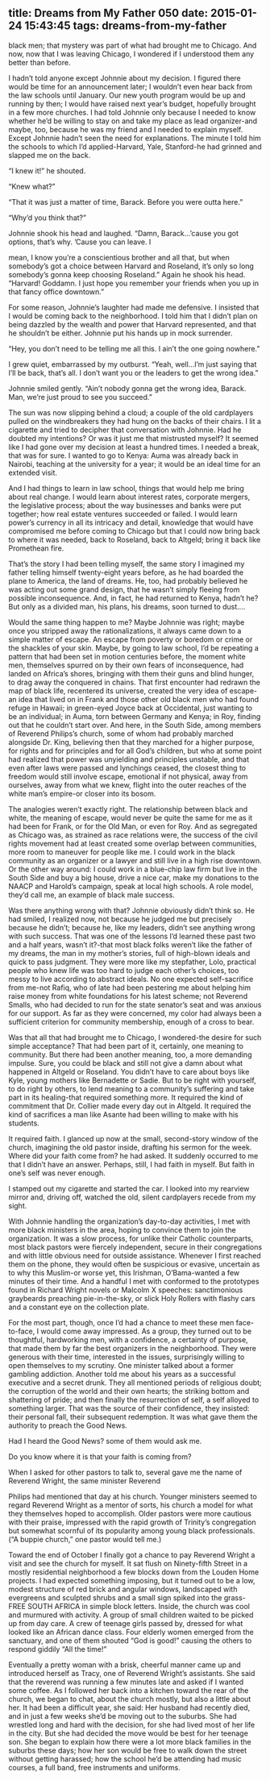title: Dreams from My Father 050
date: 2015-01-24 15:43:45
tags: dreams-from-my-father
---

black men; that mystery was part of what had brought me to Chicago. And now, now that I was leaving Chicago, I wondered if I understood them any better than before.

I hadn’t told anyone except Johnnie about my decision. I figured there would be time for an announcement later; I wouldn’t even hear back from the law schools until January. Our new youth program would be up and running by then; I would have raised next year’s budget, hopefully brought in a few more churches. I had told Johnnie only because I needed to know whether he’d be willing to stay on and take my place as lead organizer-and maybe, too, because he was my friend and I needed to explain myself. Except Johnnie hadn’t seen the need for explanations. The minute I told him the schools to which I’d applied-Harvard, Yale, Stanford-he had grinned and slapped me on the back.

“I knew it!” he shouted.

“Knew what?”

“That it was just a matter of time, Barack. Before you were outta here.”

“Why’d you think that?”

Johnnie shook his head and laughed. “Damn, Barack...’cause you got options, that’s why. ’Cause you can leave. I

mean, I know you’re a conscientious brother and all that, but when somebody’s got a choice between Harvard and Roseland, it’s only so long somebody’s gonna keep choosing Roseland.” Again he shook his head. “Harvard! Goddamn. I just hope you remember your friends when you up in that fancy office downtown.”

For some reason, Johnnie’s laughter had made me defensive. I insisted that I would be coming back to the neighborhood. I told him that I didn’t plan on being dazzled by the wealth and power that Harvard represented, and that he shouldn’t be either. Johnnie put his hands up in mock surrender.

“Hey, you don’t need to be telling me all this. I ain’t the one going nowhere.”

I grew quiet, embarrassed by my outburst. “Yeah, well...I’m just saying that I’ll be back, that’s all. I don’t want you or the leaders to get the wrong idea.”

Johnnie smiled gently. “Ain’t nobody gonna get the wrong idea, Barack. Man, we’re just proud to see you succeed.”

The sun was now slipping behind a cloud; a couple of the old cardplayers pulled on the windbreakers they had hung on the backs of their chairs. I lit a cigarette and tried to decipher that conversation with Johnnie. Had he doubted my intentions? Or was it just me that mistrusted myself? It seemed like I had gone over my decision at least a hundred times. I needed a break, that was for sure. I wanted to go to Kenya: Auma was already back in Nairobi, teaching at the university for a year; it would be an ideal time for an extended visit.

And I had things to learn in law school, things that would help me bring about real change. I would learn about interest rates, corporate mergers, the legislative process; about the way businesses and banks were put together; how real estate ventures succeeded or failed. I would learn power’s currency in all its intricacy and detail, knowledge that would have compromised me before coming to Chicago but that I could now bring back to where it was needed, back to Roseland, back to Altgeld; bring it back like Promethean fire.

That’s the story I had been telling myself, the same story I imagined my father telling himself twenty-eight years before, as he had boarded the plane to America, the land of dreams. He, too, had probably believed he was acting out some grand design, that he wasn’t simply fleeing from possible inconsequence. And, in fact, he had returned to Kenya, hadn’t he? But only as a divided man, his plans, his dreams, soon turned to dust....

Would the same thing happen to me? Maybe Johnnie was right; maybe once you stripped away the rationalizations, it always came down to a simple matter of escape. An escape from poverty or boredom or crime or the shackles of your skin. Maybe, by going to law school, I’d be repeating a pattern that had been set in motion centuries before, the moment white men, themselves spurred on by their own fears of inconsequence, had landed on Africa’s shores, bringing with them their guns and blind hunger, to drag away the conquered in chains. That first encounter had redrawn the map of black life, recentered its universe, created the very idea of escape-an idea that lived on in Frank and those other old black men who had found refuge in Hawaii; in green-eyed Joyce back at Occidental, just wanting to be an individual; in Auma, torn between Germany and Kenya; in Roy, finding out that he couldn’t start over. And here, in the South Side, among members of Reverend Philips’s church, some of whom had probably marched alongside Dr. King, believing then that they marched for a higher purpose, for rights and for principles and for all God’s children, but who at some point had realized that power was unyielding and principles unstable, and that even after laws were passed and lynchings ceased, the closest thing to freedom would still involve escape, emotional if not physical, away from ourselves, away from what we knew, flight into the outer reaches of the white man’s empire-or closer into its bosom.

The analogies weren’t exactly right. The relationship between black and white, the meaning of escape, would never be quite the same for me as it had been for Frank, or for the Old Man, or even for Roy. And as segregated as Chicago was, as strained as race relations were, the success of the civil rights movement had at least created some overlap between communities, more room to maneuver for people like me. I could work in the black community as an organizer or a lawyer and still live in a high rise downtown. Or the other way around: I could work in a blue-chip law firm but live in the South Side and buy a big house, drive a nice car, make my donations to the NAACP and Harold’s campaign, speak at local high schools. A role model, they’d call me, an example of black male success.

Was there anything wrong with that? Johnnie obviously didn’t think so. He had smiled, I realized now, not because he judged me but precisely because he didn’t; because he, like my leaders, didn’t see anything wrong with such success. That was one of the lessons I’d learned these past two and a half years, wasn’t it?-that most black folks weren’t like the father of my dreams, the man in my mother’s stories, full of high-blown ideals and quick to pass judgment. They were more like my stepfather, Lolo, practical people who knew life was too hard to judge each other’s choices, too messy to live according to abstract ideals. No one expected self-sacrifice from me-not Rafiq, who of late had been pestering me about helping him raise money from white foundations for his latest scheme; not Reverend Smalls, who had decided to run for the state senator’s seat and was anxious for our support. As far as they were concerned, my color had always been a sufficient criterion for community membership, enough of a cross to bear.

Was that all that had brought me to Chicago, I wondered-the desire for such simple acceptance? That had been part of it, certainly, one meaning to community. But there had been another meaning, too, a more demanding impulse. Sure, you could be black and still not give a damn about what happened in Altgeld or Roseland. You didn’t have to care about boys like Kyle, young mothers like Bernadette or Sadie. But to be right with yourself, to do right by others, to lend meaning to a community’s suffering and take part in its healing-that required something more. It required the kind of commitment that Dr. Collier made every day out in Altgeld. It required the kind of sacrifices a man like Asante had been willing to make with his students.

It required faith. I glanced up now at the small, second-story window of the church, imagining the old pastor inside, drafting his sermon for the week. Where did your faith come from? he had asked. It suddenly occurred to me that I didn’t have an answer. Perhaps, still, I had faith in myself. But faith in one’s self was never enough.

I stamped out my cigarette and started the car. I looked into my rearview mirror and, driving off, watched the old, silent cardplayers recede from my sight.

With Johnnie handling the organization’s day-to-day activities, I met with more black ministers in the area, hoping to convince them to join the organization. It was a slow process, for unlike their Catholic counterparts, most black pastors were fiercely independent, secure in their congregations and with little obvious need for outside assistance. Whenever I first reached them on the phone, they would often be suspicious or evasive, uncertain as to why this Muslim-or worse yet, this Irishman, O’Bama-wanted a few minutes of their time. And a handful I met with conformed to the prototypes found in Richard Wright novels or Malcolm X speeches: sanctimonious graybeards preaching pie-in-the-sky, or slick Holy Rollers with flashy cars and a constant eye on the collection plate.

For the most part, though, once I’d had a chance to meet these men face-to-face, I would come away impressed. As a group, they turned out to be thoughtful, hardworking men, with a confidence, a certainty of purpose, that made them by far the best organizers in the neighborhood. They were generous with their time, interested in the issues, surprisingly willing to open themselves to my scrutiny. One minister talked about a former gambling addiction. Another told me about his years as a successful executive and a secret drunk. They all mentioned periods of religious doubt; the corruption of the world and their own hearts; the striking bottom and shattering of pride; and then finally the resurrection of self, a self alloyed to something larger. That was the source of their confidence, they insisted: their personal fall, their subsequent redemption. It was what gave them the authority to preach the Good News.

Had I heard the Good News? some of them would ask me.

Do you know where it is that your faith is coming from?

When I asked for other pastors to talk to, several gave me the name of Reverend Wright, the same minister Reverend

Philips had mentioned that day at his church. Younger ministers seemed to regard Reverend Wright as a mentor of sorts, his church a model for what they themselves hoped to accomplish. Older pastors were more cautious with their praise, impressed with the rapid growth of Trinity’s congregation but somewhat scornful of its popularity among young black professionals. (“A buppie church,” one pastor would tell me.)

Toward the end of October I finally got a chance to pay Reverend Wright a visit and see the church for myself. It sat flush on Ninety-fifth Street in a mostly residential neighborhood a few blocks down from the Louden Home projects. I had expected something imposing, but it turned out to be a low, modest structure of red brick and angular windows, landscaped with evergreens and sculpted shrubs and a small sign spiked into the grass-FREE SOUTH AFRICA in simple block letters. Inside, the church was cool and murmured with activity. A group of small children waited to be picked up from day care. A crew of teenage girls passed by, dressed for what looked like an African dance class. Four elderly women emerged from the sanctuary, and one of them shouted “God is good!” causing the others to respond giddily “All the time!”

Eventually a pretty woman with a brisk, cheerful manner came up and introduced herself as Tracy, one of Reverend Wright’s assistants. She said that the reverend was running a few minutes late and asked if I wanted some coffee. As I followed her back into a kitchen toward the rear of the church, we began to chat, about the church mostly, but also a little about her. It had been a difficult year, she said: Her husband had recently died, and in just a few weeks she’d be moving out to the suburbs. She had wrestled long and hard with the decision, for she had lived most of her life in the city. But she had decided the move would be best for her teenage son. She began to explain how there were a lot more black families in the suburbs these days; how her son would be free to walk down the street without getting harassed; how the school he’d be attending had music courses, a full band, free instruments and uniforms.

